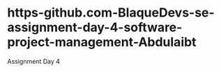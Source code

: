 # https-github.com-BlaqueDevs-se-assignment-day-4-software-project-management-Abdulaibt
Assignment Day 4
